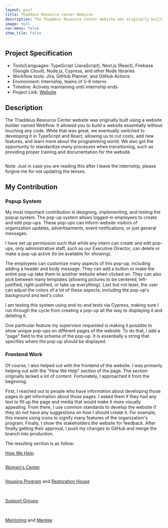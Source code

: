 ```yaml
---
layout: post
title: Thaddeus Resource Center Website
description: The Thaddeus Resource Center website was originally built using a website builder. While that was great, we eventually switched to developing it in TypeScript and React, allowing us to cut costs, add new features, and learn more about the programming world.
image: null
nav-menu: false
show_tile: false
---
```


## Project Specification
<ul>
  <li>Tools/Languages: TypeScript (JavaScript), Next.js (React), Firebase (Google Cloud), Node.js, Cypress, and other Node libraries</li>
  <li>Workflow tools: Jira, GitHub Planner, and GitHub Actions</li>
  <li>Environment: Internship, teams of 5-6 interns</li>
  <li>Timeline: Actively maintaining until internship ends</li>
  <li>Project Link: <a href="https://www.thaddeus.org/">Website</a></li>
</ul>

## Description

The Thaddeus Resource Center website was originally built using a website builder named Webflow. It allowed you to build a website essentially without touching any code. While that was great, we eventually switched to developing it in TypeScript and React, allowing us to cut costs, add new features, and learn more about the programming world. We also got the opportunity to standardize many processes when transitioning, such as providing proper training and documentation for the website.

<img src="{% link images/projects_media/20240401_website/00_intro.png %}" alt="" data-position="center center" />

Note: Just in case you are reading this after I leave the internship, please forgive me for not updating the tenses.

## My Contribution

### Popup System

My most important contribution is designing, implementing, and testing the popup system. The pop-up system allows logged-in employees to create and edit pop-ups. These pop-ups can inform website visitors of organization updates, advertisements, event notifications, or just general messages.

I have set up permission such that while any intern can create and edit pop-ups, only administrative staff, such as our Executive Director, can delete or make a pop-up active (to be available for showing).

The employees can customize many aspects of this pop-up, including adding a header and body message. They can add a button or make the entire pop-up take them to another website when clicked on. They can also pick between many templates (allowing pictures to be centered, left-justified, right-justified, or take up everything). Last but not least, the user can adjust the colors of a lot of these aspects, including the pop-up's background and text's color.

I am testing this system using end-to-end tests via Cypress, making sure I run through the cycle from creating a pop-up all the way to displaying it and deleting it.

One particular feature my supervisor requested is making it possible to show unique pop-ups on different pages of the website. To do that, I add a "page" field to the schema of the pop-up. It is essentially a string that specifies where the pop-up should be displayed.

### Frontend Work

Of course, I also helped out with the frontend of the website. I was primarily helping out with the "How We Help" section of the page. The section originally lacked a lot of content. Fortunately, I approached it from the beginning.

First, I reached out to people who have information about developing those pages to get information about those pages. I asked them if they had any text to fill up the page and media that would make it more visually appealing. From there, I use common standards to develop the website if they do not have any suggestions on how I should create it. For example, this means using icons to signify many features of the organization's program. Finally, I show the stakeholders the website for feedback. After finally getting their approval, I push my changes to GitHub and merge the branch into production.

The resulting section is as follow:

[How We Help](https://www.thaddeus.org/how-we-help):

<img src="{% link images/projects_media/20240401_website/02_how_we_help.png %}" alt="" data-position="center center" />

[Women's Center](https://www.thaddeus.org/womens-center)

<img src="{% link images/projects_media/20240401_website/03_womens_center.png %}" alt="" data-position="center center" />

[Housing Program](https://www.thaddeus.org/housing-program) and [Restoration House](https://www.thaddeus.org/housing-program/restoration-house)

<img src="{% link images/projects_media/20240401_website/04_housing_program.png %}" alt="" data-position="center center" />

<img src="{% link images/projects_media/20240401_website/05_restoration_house.png %}" alt="" data-position="center center" />

[Support Groups](https://www.thaddeus.org/support-groups)

<img src="{% link images/projects_media/20240401_website/06_support_groups.png %}" alt="" data-position="center center" />

<img src="{% link images/projects_media/20240401_website/07_one_support_group.png %}" alt="" data-position="center center" />

[Mentoring](https://www.thaddeus.org/support-groups) and [Mentee](https://www.thaddeus.org/mentoring/mentee)

<img src="{% link images/projects_media/20240401_website/08_mentoring.png %}" alt="" data-position="center center" />

<img src="{% link images/projects_media/20240401_website/09_mentee.png %}" alt="" data-position="center center" />
